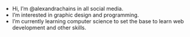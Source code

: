 - Hi, I’m @alexandrachains in all social media.
- I’m interested in graphic design and programming.
- I’m currently learning computer science to set the base to learn web development and other skills.

